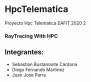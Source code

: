 # HpcTelematica
Proyecto Hpc Telematica EAFIT 2020 2

### RayTracing With HPC

## Integrantes:
- Sebastian Bustamante Cardona
- Diego Fernando Martinez
- Juan Jose Parra
